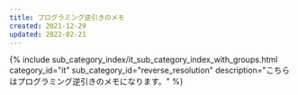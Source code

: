 ```yaml
---
title: プログラミング逆引きのメモ
created: 2021-12-29
updated: 2022-02-21
---
```

{% include sub_category_index/it_sub_category_index_with_groups.html
    category_id="it"
    sub_category_id="reverse_resolution"
    description="こちらはプログラミング逆引きのメモになります。" %}
